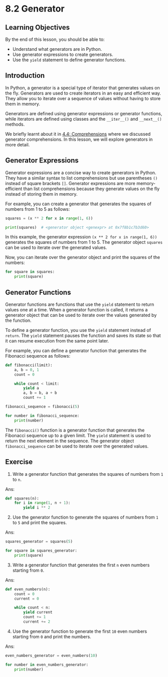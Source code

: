 # 8.2 Generator

## Learning Objectives

By the end of this lesson, you should be able to:

- Understand what generators are in Python.
- Use generator expressions to create generators.
- Use the `yield` statement to define generator functions.

## Introduction

In Python, a generator is a special type of iterator that generates values on the fly. Generators are used to create iterators in an easy and efficient way. They allow you to iterate over a sequence of values without having to store them in memory.

Generators are defined using generator expressions or generator functions, while iterators are defined using classes and the `__iter__()` and `__next__()` methods.

We briefly learnt about it in [4.4: Comprehensions](../4-conditionals-and-iterations/4.4-comprehensions.md) where we discussed generator comprehensions. In this lesson, we will explore generators in more detail.

## Generator Expressions

Generator expressions are a concise way to create generators in Python. They have a similar syntax to list comprehensions but use parentheses `()` instead of square brackets `[]`. Generator expressions are more memory-efficient than list comprehensions because they generate values on the fly instead of storing them in memory.

For example, you can create a generator that generates the squares of numbers from 1 to 5 as follows:

```python
squares = (x ** 2 for x in range(1, 6))

print(squares)  # <generator object <genexpr> at 0x7f8b1c7b3d60>
```

In this example, the generator expression `(x ** 2 for x in range(1, 6))` generates the squares of numbers from 1 to 5. The generator object `squares` can be used to iterate over the generated values.

Now, you can iterate over the generator object and print the squares of the numbers:

```python
for square in squares:
    print(square)
```

## Generator Functions

Generator functions are functions that use the `yield` statement to return values one at a time. When a generator function is called, it returns a generator object that can be used to iterate over the values generated by the function.

To define a generator function, you use the `yield` statement instead of `return`. The `yield` statement pauses the function and saves its state so that it can resume execution from the same point later.

For example, you can define a generator function that generates the Fibonacci sequence as follows:

```python
def fibonacci(limit):
    a, b = 0, 1
    count = 0

    while count < limit:
        yield a
        a, b = b, a + b
        count += 1

fibonacci_sequence = fibonacci(5)

for number in fibonacci_sequence:
    print(number)
```

The `fibonacci()` function is a generator function that generates the Fibonacci sequence up to a given limit. The `yield` statement is used to return the next element in the sequence. The generator object `fibonacci_sequence` can be used to iterate over the generated values.

## Exercise

1. Write a generator function that generates the squares of numbers from `1` to `n`.

Ans:

```python
def squares(n):
    for i in range(1, n + 1):
        yield i ** 2
```

2. Use the generator function to generate the squares of numbers from `1` to `5` and print the squares.

Ans:

```python
squares_generator = squares(5)

for square in squares_generator:
    print(square)
```

3. Write a generator function that generates the first `n` even numbers starting from `0`.

Ans:

```python
def even_numbers(n):
    count = 0
    current = 0

    while count < n:
        yield current
        count += 1
        current += 2
```

4. Use the generator function to generate the first `10` even numbers starting from `0` and print the numbers.

Ans:

```python
even_numbers_generator = even_numbers(10)

for number in even_numbers_generator:
    print(number)
```
